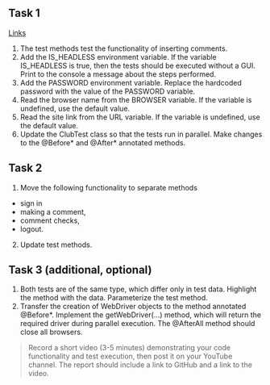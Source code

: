 ## Task 1

[Links](https://github.com/ita-classroom-projects/taqc-cross-browser-testing-Lokankara)

1. The test methods test the functionality of inserting comments.
2. Add the IS_HEADLESS environment variable. If the variable IS_HEADLESS is true, then the tests should be executed without a GUI. Print to the console a message about the steps performed.
3. Add the PASSWORD environment variable. Replace the hardcoded password with the value of the PASSWORD variable.
4. Read the browser name from the BROWSER variable. If the variable is undefined, use the default value.
5. Read the site link from the URL variable. If the variable is undefined, use the default value.
6. Update the ClubTest class so that the tests run in parallel. Make changes to the @Before* and @After* annotated methods.

## Task 2

1. Move the following functionality to separate methods
 - sign in
 - making a comment,
 - comment checks,
 - logout.
  
2. Update test methods.

## Task 3 (additional, optional)

1. Both tests are of the same type, which differ only in test data. Highlight the method with the data. Parameterize the test method.
2. Transfer the creation of WebDriver objects to the method annotated @Before*.  Implement the getWebDriver(...) method, which will return the required driver during parallel execution. The @AfterAll method should close all browsers.

> Record a short video (3-5 minutes) demonstrating your code functionality and test execution, then post it on your YouTube channel.
The report should include a link to GitHub and a link to the video.
